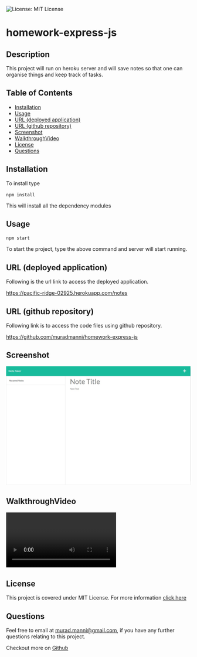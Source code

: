 ![License: MIT License](https://img.shields.io/badge/LICENSE-MIT%20License-green)
# homework-express-js

## Description
This project will run on heroku server and will save notes so that one can organise things and keep track of tasks.
    
## Table of Contents
- [Installation](#installation)
- [Usage](#usage)
- [URL (deployed application)](#url)
- [URL (github repository)](#urlrepo)
- [Screenshot](#screenshot)
- [WalkthroughVideo](#walkthroughvideo)
- [License](#license)
- [Questions](#questions)

## Installation  

To install type

    npm install

This will install all the dependency modules
      
## Usage      
    npm start

To start the project, type the above command and server will start running.

## URL (deployed application)<a name="url"></a>

Following is the url link to access the deployed application.

https://pacific-ridge-02925.herokuapp.com/notes

## URL (github repository)<a name="urlrepo"></a>

Following link is to access the code files using github repository.

https://github.com/muradmanni/homework-express-js

## Screenshot

![homepage image](public/assets/images/screenshot.jpg)

## WalkthroughVideo

![walkthrough video](public/assets/mp4/walkthroughvideo.mp4)

## License
This project is covered under MIT License. 
            For more information [click here](https://opensource.org/licenses/MIT)
      
## Questions
Feel free to email at murad.manni@gmail.com, if you have any further questions relating to this project.

Checkout more on [Github](https://github.com/muradmanni)
    